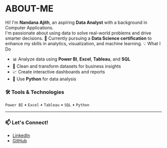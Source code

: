 # ABOUT-ME
Hi! I'm **Nandana Ajith**, an aspiring **Data Analyst** with a background in Computer Applications.  
I'm passionate about using data to solve real-world problems and drive smarter decisions.
🌱 Currently pursuing a **Data Science certification** to enhance my skills in analytics, visualization, and machine learning.
 💡 What I Do
- 📊 Analyze data using **Power BI**, **Excel**, **Tableau**, and **SQL**
- 🧹 Clean and transform datasets for business insights
- 📈 Create interactive dashboards and reports
- 🐍 Use **Python**  for data analysis

### 🛠 Tools & Technologies
`Power BI` • `Excel` • `Tableau` • `SQL` • `Python` 

---

### 📫 Let's Connect!
- [LinkedIn](https://www.linkedin.com/in/nandana-ajith-)
- [GitHub](https://github.com/nandanaajit)
